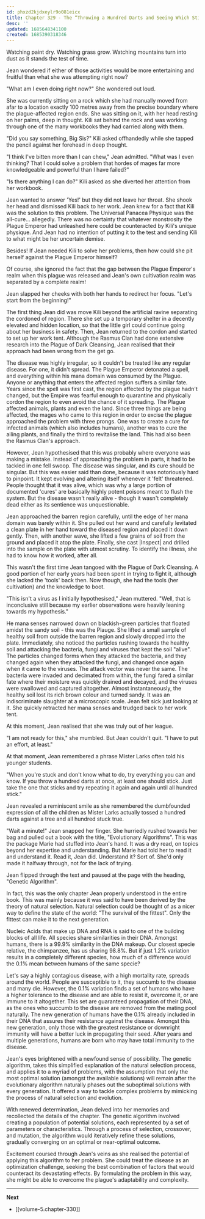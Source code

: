 ```yaml
---
id: phxzd2kjdxeylr9o081eicx
title: Chapter 329 - The “Throwing a Hundred Darts and Seeing Which Stick” Strategy
desc: ''
updated: 1685648341100
created: 1685390318346
---
```


Watching paint dry. Watching grass grow. Watching mountains turn into dust as it stands the test of time. 

Jean wondered if either of those activities would be more entertaining and fruitful than what she was attempting right now?

"What am I even doing right now?" She wondered out loud.

She was currently sitting on a rock which she had manually moved from afar to a location exactly 100 metres away from the precise boundary where the plague-affected region ends. She was sitting on it, with her head resting on her palms, deep in thought. Kili sat behind the rock and was working through one of the many workbooks they had carried along with them.

"Did you say something, Big Sis?" Kili asked offhandedly while she tapped the pencil against her forehead in deep thought.

"I think I've bitten more than I can chew," Jean admitted. "What was I even thinking? That I could solve a problem that hordes of mages far more knowledgeable and powerful than I have failed?"

"Is there anything I can do?" Kili asked as she diverted her attention from her workbook.

Jean wanted to answer 'Yes!' but they did not leave her throat. She shook her head and dismissed Kili back to her work. Jean knew for a fact that Kili was the solution to this problem. The Universal Panacea Physique was the all-cure... allegedly. There was no certainty that whatever monstrosity the Plague Emperor had unleashed here could be counteracted by Kili's unique physique. And Jean had no intention of putting it to the test and sending Kili to what might be her uncertain demise.

Besides! If Jean needed Kili to solve her problems, then how could she pit herself against the Plague Emperor himself?

Of course, she ignored the fact that the gap between the Plague Emperor's realm when this plague was released and Jean's own cultivation realm was separated by a complete realm!

Jean slapped her cheeks with both her hands to redirect her focus. "Let's start from the beginning!"

The first thing Jean did was move Kili beyond the artificial ravine separating the cordoned of region. There she set up a temporary shelter in a decently elevated and hidden location, so that the little girl could continue going about her business in safety. Then, Jean returned to the cordon and started to set up her work tent. Although the Rasmus Clan had done extensive research into the Plague of Dark Cleansing, Jean realised that their approach had been wrong from the get go.

The disease was highly irregular, so it couldn't be treated like any regular disease. For one, it didn't spread. The Plague Emperor detonated a spell, and everything within his mana domain was consumed by the Plague. Anyone or anything that enters the affected region suffers a similar fate. Years since the spell was first cast, the region affected by the plague hadn't changed, but the Empire was fearful enough to quarantine and physically cordon the region to even avoid the chance of it spreading. The Plague affected animals, plants and even the land. Since three things are being affected, the mages who came to this region in order to excise the plague approached the problem with three prongs. One was to create a cure for infected animals (which also includes humans), another was to cure the ailing plants, and finally the third to revitalise the land. This had also been the Rasmus Clan's approach.

However, Jean hypothesised that this was probably where everyone was making a mistake. Instead of approaching the problem in parts, it had to be tackled in one fell swoop. The disease was singular, and its cure should be singular. But this was easier said than done, because it was notoriously hard to pinpoint. It kept evolving and altering itself whenever it 'felt' threatened. People thought that it was alive, which was why a large portion of documented 'cures' are basically highly potent poisons meant to flush the system. But the disease wasn't really alive - though it wasn't completely dead either as its sentience was unquestionable.

Jean approached the barren region carefully, until the edge of her mana domain was barely within it. She pulled out her wand and carefully levitated a clean plate in her hand toward the diseased region and placed it down gently. Then, with another wave, she lifted a few grains of soil from the ground and placed it atop the plate. Finally, she cast |Inspect| and drilled into the sample on the plate with utmost scrutiny. To identify the illness, she had to know how it worked, after all.

This wasn't the first time Jean tangoed with the Plague of Dark Cleansing. A good portion of her early years had been spent in trying to fight it, although she lacked the 'tools' back then. Now though, she had the tools (her cultivation) and the knowledge to boot.

"This isn't a virus as I initially hypothesised," Jean muttered. "Well, that is inconclusive still because my earlier observations were heavily leaning towards my hypothesis."

He mana senses narrowed down on blackish-green particles that floated amidst the sandy soil - this was the Plauge. She lifted a small sample of healthy soil from outside the barren region and slowly dropped into the plate. Immediately, she noticed the particles rushing towards the healthy soil and attacking the bacteria, fungi and viruses that kept the soil "alive". The particles changed forms when they attacked the bacteria, and they changed again when they attacked the fungi, and changed once again when it came to the viruses. The attack vector was never the same. The bacteria were invaded and decimated from within, the fungi fared a similar fate where their moisture was quickly drained and decayed, and the viruses were swallowed and captured altogether. Almost instantaneously, the healthy soil lost its rich brown colour and turned sandy. It was an indiscriminate slaughter at a microscopic scale. Jean felt sick just looking at it. She quickly retracted her mana senses and trudged back to her work tent.

At this moment, Jean realised that she was truly out of her league.

"I am not ready for this," she mumbled. But Jean couldn't quit. "I have to put an effort, at least."

At that moment, Jean remembered a phrase Mister Larks often told his younger students.

"When you're stuck and don't know what to do, try everything you can and know. If you throw a hundred darts at once, at least one should stick. Just take the one that sticks and try repeating it again and again until all hundred stick."

Jean revealed a reminiscent smile as she remembered the dumbfounded expression of all the children as Mister Larks actually tossed a hundred darts against a tree and all hundred stuck true.

"Wait a minute!" Jean snapped her finger. She hurriedly rushed towards her bag and pulled out a book with the title, "Evolutionary Algorithms". This was the package Marie had stuffed into Jean's hand. It was a dry read, on topics beyond her expertise and understanding. But Marie had told her to read it and understand it. Read it, Jean did. Understand it? Sort of. She'd only made it halfway through, not for the lack of trying.

Jean flipped through the text and paused at the page with the heading, "Genetic Algorithm".

In fact, this was the only chapter Jean properly understood in the entire book. This was mainly because it was said to have been derived by the theory of natural selection. Natural selection could be thought of as a nicer way to define the state of the world: "The survival of the fittest". Only the fittest can make it to the next generation.

Nucleic Acids that make up DNA and RNA is said to one of the building blocks of all life. All species share similarities in their DNA. Amongst humans, there is a 99.9% similarity in the DNA makeup. Our closest specie relative, the chimpanzee, has us sharing 98.8%. But if just 1.2% variation results in a completely different species, how much of a difference would the 0.1% mean between humans of the same specie?

Let's say a highly contagious disease, with a high mortality rate, spreads around the world. People are susceptible to it, they succumb to the disease and many die. However, the 0.1% variation finds a set of humans who have a higher tolerance to the disease and are able to resist it, overcome it, or are immune to it altogether. This set are guaranteed propagation of their DNA, as the ones who succumb to the disease are removed from the mating pool naturally. The new generation of humans have the 0.1% already included in their DNA that assures their resistance against the disease. Amongst this new generation, only those with the greatest resistance or downright immunity will have a better luck in propagating their seed. After years and multiple generations, humans are born who may have total immunity to the disease.

Jean's eyes brightened with a newfound sense of possibility. The genetic algorithm, takes this simplified explanation of the natural selection process, and applies it to a myriad of problems, with the assumption that only the most optimal solution (amongst the available solutions) will remain after the evolutionary algorithm naturally phases out the suboptimal solutions with every generation. It offered a way to tackle complex problems by mimicking the process of natural selection and evolution.

With renewed determination, Jean delved into her memories and recollected the details of the chapter. The genetic algorithm involved creating a population of potential solutions, each represented by a set of parameters or characteristics. Through a process of selection, crossover, and mutation, the algorithm would iteratively refine these solutions, gradually converging on an optimal or near-optimal outcome.

Excitement coursed through Jean's veins as she realised the potential of applying this algorithm to her problem. She could treat the disease as an optimization challenge, seeking the best combination of factors that would counteract its devastating effects. By formulating the problem in this way, she might be able to overcome the plague's adaptability and complexity.

____

**Next**
* [[volume-5.chapter-330]]